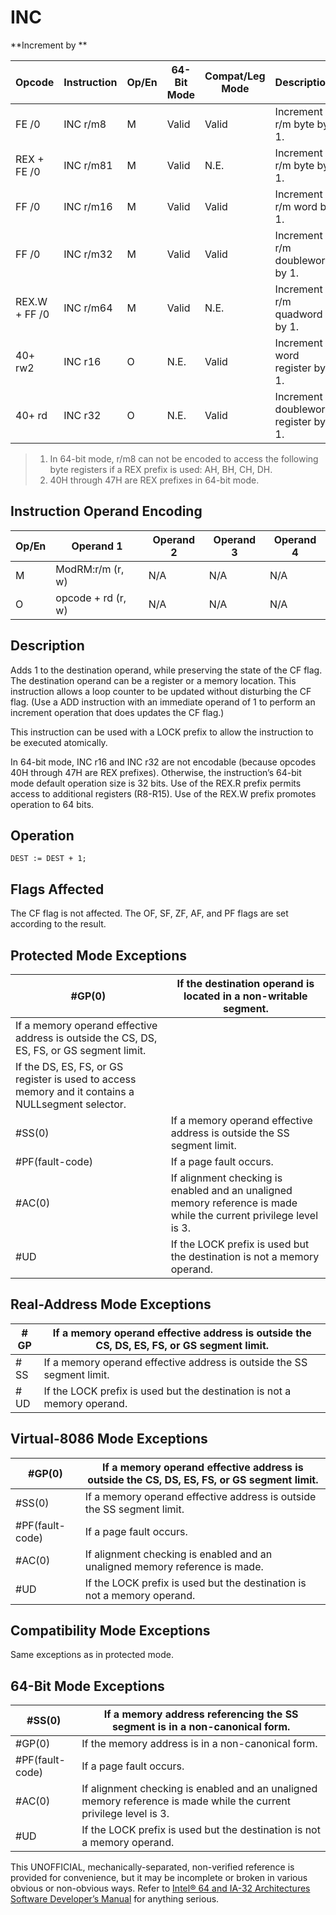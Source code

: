 # INC

**Increment by **

| Opcode        | Instruction | Op/En | 64-Bit Mode | Compat/Leg Mode | Description                         |
| ------------- | ----------- | ----- | ----------- | --------------- | ----------------------------------- |
| FE /0         | INC r/m8    | M     | Valid       | Valid           | Increment r/m byte by 1.            |
| REX + FE /0   | INC r/m81   | M     | Valid       | N.E.            | Increment r/m byte by 1.            |
| FF /0         | INC r/m16   | M     | Valid       | Valid           | Increment r/m word by 1.            |
| FF /0         | INC r/m32   | M     | Valid       | Valid           | Increment r/m doubleword by 1.      |
| REX.W + FF /0 | INC r/m64   | M     | Valid       | N.E.            | Increment r/m quadword by 1.        |
| 40+ rw2       | INC r16     | O     | N.E.        | Valid           | Increment word register by 1.       |
| 40+ rd        | INC r32     | O     | N.E.        | Valid           | Increment doubleword register by 1. |

> 1. In 64-bit mode, r/m8 can not be encoded to access the following byte registers if a REX prefix is used: AH, BH, CH, DH.
> 2. 40H through 47H are REX prefixes in 64-bit mode.

## Instruction Operand Encoding

| Op/En | Operand 1          | Operand 2 | Operand 3 | Operand 4 |
| ----- | ------------------ | --------- | --------- | --------- |
| M     | ModRM:r/m (r, w)   | N/A       | N/A       | N/A       |
| O     | opcode + rd (r, w) | N/A       | N/A       | N/A       |

## Description

Adds 1 to the destination operand, while preserving the state of the CF flag. The destination operand can be a register or a memory location. This instruction allows a loop counter to be updated without disturbing the CF flag. (Use a ADD instruction with an immediate operand of 1 to perform an increment operation that does updates the CF flag.)

This instruction can be used with a LOCK prefix to allow the instruction to be executed atomically.

In 64-bit mode, INC r16 and INC r32 are not encodable (because opcodes 40H through 47H are REX prefixes). Otherwise, the instruction’s 64-bit mode default operation size is 32 bits. Use of the REX.R prefix permits access to additional registers (R8-R15). Use of the REX.W prefix promotes operation to 64 bits.

## Operation

```
DEST := DEST + 1;

```

## Flags Affected

The CF flag is not affected. The OF, SF, ZF, AF, and PF flags are set according to the result.

## Protected Mode Exceptions

| \#​​​​GP(0)                                                                                        | If the destination operand is located in a non-writable segment.                                                   |
| -------------------------------------------------------------------------------------------------- | ------------------------------------------------------------------------------------------------------------------ |
| If a memory operand effective address is outside the CS, DS, ES, FS, or GS segment limit.          |
| If the DS, ES, FS, or GS register is used to access memory and it contains a NULLsegment selector. |
| \#​​​​​SS(0)                                                                                       | If a memory operand effective address is outside the SS segment limit.                                             |
| \#​PF(fault-code)                                                                                  | If a page fault occurs.                                                                                            |
| \#​AC(0)                                                                                           | If alignment checking is enabled and an unaligned memory reference is made while the current privilege level is 3. |
| #​​​UD                                                                                             | If the LOCK prefix is used but the destination is not a memory operand.                                            |

## Real-Address Mode Exceptions

| \#​​​​GP  | If a memory operand effective address is outside the CS, DS, ES, FS, or GS segment limit. |
| --------- | ----------------------------------------------------------------------------------------- |
| \#​​​​​SS | If a memory operand effective address is outside the SS segment limit.                    |
| #​​​UD    | If the LOCK prefix is used but the destination is not a memory operand.                   |

## Virtual-8086 Mode Exceptions

| \#​​​​GP(0)       | If a memory operand effective address is outside the CS, DS, ES, FS, or GS segment limit. |
| ----------------- | ----------------------------------------------------------------------------------------- |
| \#​​​​​SS(0)      | If a memory operand effective address is outside the SS segment limit.                    |
| \#​PF(fault-code) | If a page fault occurs.                                                                   |
| \#​AC(0)          | If alignment checking is enabled and an unaligned memory reference is made.               |
| #​​​UD            | If the LOCK prefix is used but the destination is not a memory operand.                   |

## Compatibility Mode Exceptions

Same exceptions as in protected mode.

## 64-Bit Mode Exceptions

| \#​​​​​SS(0)      | If a memory address referencing the SS segment is in a non-canonical form.                                         |
| ----------------- | ------------------------------------------------------------------------------------------------------------------ |
| \#​​​​GP(0)       | If the memory address is in a non-canonical form.                                                                  |
| \#​PF(fault-code) | If a page fault occurs.                                                                                            |
| \#​AC(0)          | If alignment checking is enabled and an unaligned memory reference is made while the current privilege level is 3. |
| #​​​UD            | If the LOCK prefix is used but the destination is not a memory operand.                                            |

This UNOFFICIAL, mechanically-separated, non-verified reference is provided for convenience, but it may be
incomplete or broken in various obvious or non-obvious
ways. Refer to [Intel® 64 and IA-32 Architectures Software Developer’s Manual](https://software.intel.com/en-us/download/intel-64-and-ia-32-architectures-sdm-combined-volumes-1-2a-2b-2c-2d-3a-3b-3c-3d-and-4) for anything serious.

